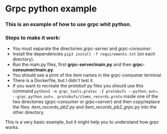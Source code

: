 # Grpc python example

### This is an example of how to use grpc whit python.
### Steps to make it work:

* You must separate the directories *grpc-server* and *grpc-consumer*.
* Install the dependencies `pip3 install -f requirements.txt` (on each directory).
* Run the main.py files, first **grpc-server/main.py** and then **grpc-consumer/main.py**.
* You should see a print of the item names in the grpc-consumer terminal.
* There is a Dockerfile, but I didn't test it.
* If you want to recreate the protobuf py files you should use this command `python3 -m grpc_tools.protoc -I protobufs --python_out=. --grpc_python_out=. protobufs/items_records.proto`
inside one of the two directories (*grpc-consumer* or *grpc=server*) and then copy/replace the files: *item_records_pb2.py* and *item_records_pb2_grpc.py* into the other directory.

This is a very basic example, but it might help you to understand how grpc works.